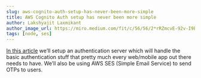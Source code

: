 ```yaml
---
slug: aws-cognito-auth-setup-has-never-been-more-simple
title: AWS Cognito Auth setup has never been more simple
author: Lakshyajit Laxmikant
author_image_url: https://miro.medium.com/fit/c/56/56/2*rRZmcvE-92v-I9EwuLKnfg.jpeg
tags: [node, ses]
---
```


[In this article](https://lakshyajit165.medium.com/aws-cognito-auth-setup-has-never-been-more-simple-f53fb170eeac) we’ll setup an authentication server which will handle the basic authentication stuff that pretty much every web/mobile app out there needs to have. We’ll also be using AWS SES (Simple Email Service) to send OTPs to users. 